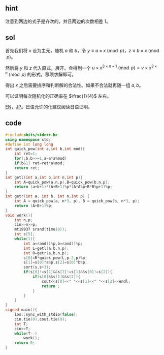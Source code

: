 ## hint
注意到两边的式子是齐次的，并且两边的次数相差 $1$。

## sol

首先我们将 $x$ 设为主元，随机 $a$ 和 $b$，令 $y \equiv  a\times x \pmod{p}$，$z \equiv  b\times x \pmod{p}$。

然后将 $y$ 和 $z$ 代入原式，展开。会得到一个 $u\times x^{3\times n +1}\pmod{p} = v\times x^{3\times n}\pmod{p}$ 的形式，移项求解即可。

得出 $x$ 之后需要排序和判断解的合法性。如果不合法就再随一组 $a,b$。

可以证明每次随机化的正确率在 $\frac{1}{4}$ 左右。

[EN](https://atcoder.jp/contests/arc158/editorial/5983)，[JP](https://atcoder.jp/contests/arc158/editorial/5905)。日语允许的化建议阅读日语证明。

## code
```cpp
#include<bits/stdc++.h>
using namespace std;
#define int long long 
int quick_pow(int a,int b,int mod){
    int ret=1;
    for(;b;b>>=1,a=a*a%mod)
    if(b&1) ret=ret*a%mod;
    return ret;
}
int getl(int a,int b,int n,int p){
    int A=quick_pow(a,n,p),B=quick_pow(b,n,p);
    return (a+b+1)*(A+B+1)%p*(A*A%p+B*B%p+1)%p;
}
int getr(int a, int b, int n,int p) {
    int A = quick_pow(a, n*3, p), B = quick_pow(b, n*3, p);
    return (A+B+1)%p;
}
void work(){
    int n,p;
    cin>>n>>p;
    mt19937 srand(time(0));
    int s[5];
    while(1){
        int a=rand()%p,b=rand()%p;
        int L=getl(a,b,n,p);
        int R=getr(a,b,n,p);
        s[0]=R*quick_pow(L,p-2,p)%p;
        s[1]=s[0]*a%p,s[2]=s[0]*b%p;
        sort(s,s+3);
        if(s[0]!=s[1]&&s[2]!=s[1]&&s[0]!=s[2]){
            if(s[0]&&s[1]&&s[2]){
                cout<<s[0]<<" "<<s[1]<<" "<<s[2]<<endl;
                return ;
            }
        }
    }
}
signed main(){
    ios::sync_with_stdio(false);
    cin.tie(0),cout.tie(0);
    int T;
    cin>>T;
    while(T--)
        work();
    return 0;
}
```